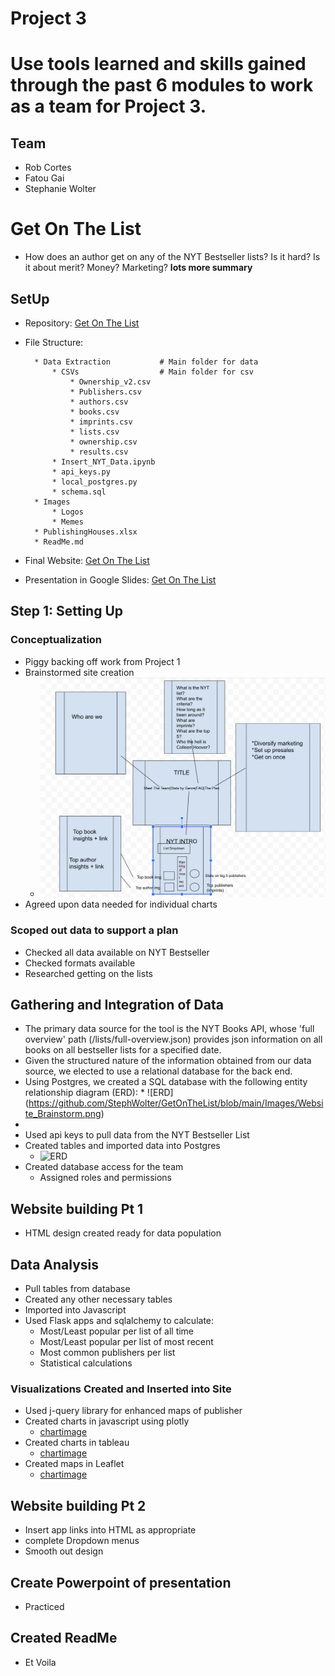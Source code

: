 # Project 3
# Use tools learned and skills gained through the past 6 modules to work as a team for Project 3.

## Team
* Rob Cortes
* Fatou Gai
* Stephanie Wolter

# Get On The List
* How does an author get on any of the NYT Bestseller lists? Is it hard? Is it about merit? Money? Marketing?
**lots more summary**

## SetUp

* Repository: [Get On The List](https://github.com/StephWolter/GetOnTheList.git)

* File Structure:

        * Data Extraction           # Main folder for data
            * CSVs                  # Main folder for csv
                * Ownership_v2.csv  
                * Publishers.csv
                * authors.csv
                * books.csv
                * imprints.csv
                * lists.csv
                * ownership.csv
                * results.csv
            * Insert_NYT_Data.ipynb
            * api_keys.py
            * local_postgres.py
            * schema.sql
        * Images
            * Logos
            * Memes
        * PublishingHouses.xlsx
        * ReadMe.md

* Final Website: [Get On The List]()

* Presentation in Google Slides: [Get On The List](https://docs.google.com/presentation/d/1gQKRitfOxRw1ZQLOcBUpYoVPGTOzSaYite_0RqtkBIM/edit?usp=sharing)

## Step 1: Setting Up
### Conceptualization
* Piggy backing off work from Project 1
* Brainstormed site creation
    * ![sketch](https://github.com/StephWolter/GetOnTheList/blob/main/Images/Website_Brainstorm.png)
* Agreed upon data needed for individual charts
### Scoped out data to support a plan
* Checked all data available on NYT Bestseller 
* Checked formats available
* Researched getting on the lists


## Gathering and Integration of Data
* The primary data source for the tool is the NYT Books API, whose 'full overview' path (/lists/full-overview.json) provides json information on all books on all bestseller lists for a specified date.
* Given the structured nature of the information obtained from our data source, we elected to use a relational database for the back end.
* Using Postgres, we created a SQL database with the following entity relationship diagram (ERD):
       *  ![ERD] (https://github.com/StephWolter/GetOnTheList/blob/main/Images/Website_Brainstorm.png)
* 
* Used api keys to pull data from the NYT Bestseller List
* Created tables and imported data into Postgres
    * ![ERD]()
* Created database access for the team
    * Assigned roles and permissions

## Website building Pt 1
* HTML design created ready for data population


## Data Analysis

* Pull tables from database 
* Created any other necessary tables
* Imported into Javascript
* Used Flask apps and sqlalchemy to calculate:
    * Most/Least popular per list of all time
    * Most/Least popular per list of most recent
    * Most common publishers per list
    * Statistical calculations

### Visualizations Created and Inserted into Site
* Used j-query library for enhanced maps of publisher
* Created charts in javascript using plotly
    * [chartimage]()
* Created charts in tableau
    * [chartimage]()
* Created maps in Leaflet
    * [chartimage]()

## Website building Pt 2
* Insert app links into HTML as appropriate
* complete Dropdown menus 
* Smooth out design

## Create Powerpoint of presentation
* Practiced

## Created ReadMe
* Et Voila
















  
